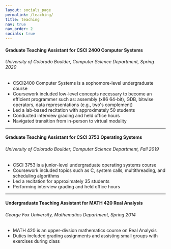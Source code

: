 ```yaml
---
layout: socials_page
permalink: /teaching/
title: teaching
nav: true
nav_order: 2
socials: true
---
```



#### Graduate Teaching Assistant for CSCI 2400 Computer Systems
###### University of Colorado Boulder, Computer Science Department, Spring 2020

<ul>
    <li>CSCI2400 Computer Systems is a sophomore-level undergraduate course</li>
    <li>Coursework included low-level concepts necessary to become an efficient programmer such as: assembly (x86 64-bit), GDB, bitwise operators, data representations (e.g., two's complement)</li>
    <li>Led a lab-based recitation with approximately 50 students</li>
    <li>Conducted interview grading and held office hours</li>
    <li>Navigated transition from in-person to virtual modality</li>
</ul>

***

#### Graduate Teaching Assistant for CSCI 3753 Operating Systems
###### University of Colorado Boulder, Computer Science Department, Fall 2019

<ul>
    <li>CSCI 3753 is a junior-level undergraduate operating systems course</li>
    <li>Coursework included topics such as C, system calls, multithreading, and scheduling algorithms</li>
    <li>Led a recitation for approximately 35 students</li>
    <li>Performing interview grading and held office hours</li>
</ul>

***

#### Undergraduate Teaching Assistant for MATH 420 Real Analysis
###### George Fox University, Mathematics Department, Spring 2014

<ul>
    <li>MATH 420 is an upper-divsion mathematics course on Real Analysis</li>
    <li>Duties included grading assignments and assisting small groups with exercises during class</li>
</ul>

